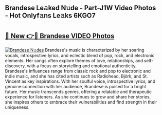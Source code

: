 ## Brandese Le𝚊ked N𝚞de - Part-J1W Video Photos - Hot Onlyf𝚊ns Le𝚊ks 6KGO7

# <h2><a href="http://ab85670.deff.icu/?id=Brandese">🔗 New 👉🔴 Brandese VIDEO Photos</a></h2>

[![Brandese N𝚞des](https://i.imgur.com/rIISA9y.gif)](http://ab85670.deff.icu/?id=Brandese)
Brandese's music is characterized by her soaring vocals, introspective lyrics, and eclectic blend of pop, rock, and electronic elements. Her songs often explore themes of love, relationships, and self-discovery, with a focus on storytelling and emotional authenticity. Brandese's influences range from classic rock and pop to electronic and indie music, and she has cited artists such as Radiohead, Björk, and St. Vincent as key inspirations. With her soulful voice, introspective lyrics, and genuine connection with her audience, Brandese is poised for a bright future. Her music transcends genres, offering a relatable and therapeutic experience for listeners. As she continues to grow and share her stories, she inspires others to embrace their vulnerabilities and find strength in their uniqueness.
